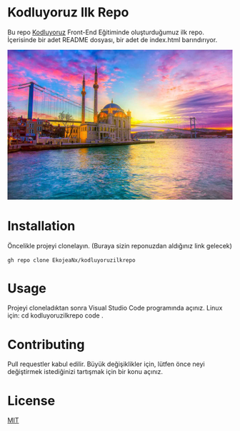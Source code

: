 # Kodluyoruz Ilk Repo
Bu repo [Kodluyoruz](https://kodluyoruz.org/) Front-End Eğitiminde oluşturduğumuz ilk repo. İçerisinde bir adet README dosyası, bir adet de index.html barındırıyor.

![Resim](resim.jpg)

# Installation
Öncelikle projeyi clonelayın. (Buraya sizin reponuzdan aldığınız link gelecek)

`gh repo clone EkojeaNx/kodluyoruzilkrepo`

# Usage
Projeyi cloneladıktan sonra Visual Studio Code programında açınız.
Linux için:
cd kodluyoruzilkrepo
code .

# Contributing
Pull requestler kabul edilir. Büyük değişiklikler için, lütfen önce neyi değiştirmek istediğinizi tartışmak için bir konu açınız.

# License
[MIT](https://github.com/EkojeaNx/kodluyoruzilkrepo/blob/main/LICENSE)
